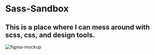 # Sass-Sandbox
## This is a place where I can mess around with scss, css, and design tools. 
![figma-mockup](https://user-images.githubusercontent.com/83792867/141531949-979812d6-6c9b-456a-87c5-4f297a10550d.png)
